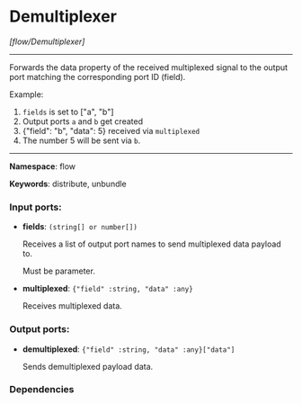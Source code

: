 # Demultiplexer

_[flow/Demultiplexer]_

---

Forwards the data property of the received multiplexed signal to the output port matching the corresponding port ID (field).

Example:
1. `fields` is set to ["a", "b"]
2. Output ports `a` and `b` get created
3. {"field": "b", "data": 5} received via `multiplexed`
4. The number 5 will be sent via `b`.

---

__Namespace__: flow

__Keywords__: distribute, unbundle

### Input ports:

* __fields__: ` (string[] or number[]) `

    Receives a list of output port names to send multiplexed data payload to.
    
    Must be parameter.


* __multiplexed__: ` {"field" :string, "data" :any} `

    Receives multiplexed data.

### Output ports:

* __demultiplexed__: ` {"field" :string, "data" :any}["data"] `

    Sends demultiplexed payload data.

### Dependencies




